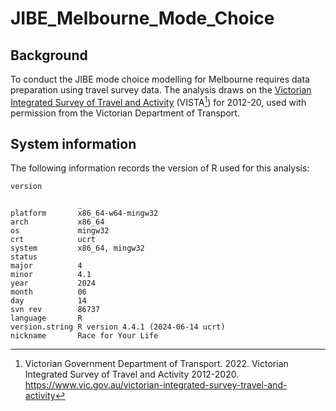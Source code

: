 # JIBE_Melbourne_Mode_Choice


## Background

To conduct the JIBE mode choice modelling for Melbourne requires data
preparation using travel survey data. The analysis draws on the
[Victorian Integrated Survey of Travel and
Activity](https://www.vic.gov.au/victorian-integrated-survey-travel-and-activity)
(VISTA[^1]) for 2012-20, used with permission from the Victorian
Department of Transport.

## System information

The following information records the version of R used for this
analysis:

``` r
version
```

                   _                                
    platform       x86_64-w64-mingw32               
    arch           x86_64                           
    os             mingw32                          
    crt            ucrt                             
    system         x86_64, mingw32                  
    status                                          
    major          4                                
    minor          4.1                              
    year           2024                             
    month          06                               
    day            14                               
    svn rev        86737                            
    language       R                                
    version.string R version 4.4.1 (2024-06-14 ucrt)
    nickname       Race for Your Life               

[^1]: Victorian Government Department of Transport. 2022. Victorian
    Integrated Survey of Travel and Activity 2012-2020.
    https://www.vic.gov.au/victorian-integrated-survey-travel-and-activity
